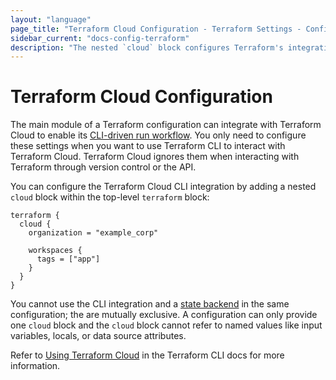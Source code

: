 ```yaml
---
layout: "language"
page_title: "Terraform Cloud Configuration - Terraform Settings - Configuration Language"
sidebar_current: "docs-config-terraform"
description: "The nested `cloud` block configures Terraform's integration with Terraform Cloud."
---
```


# Terraform Cloud Configuration

The main module of a Terraform configuration can integrate with Terraform Cloud to enable its
[CLI-driven run workflow](/docs/cloud/run/cli.html). You only need to configure these settings when you want to use Terraform CLI to interact with Terraform Cloud. Terraform Cloud ignores them when interacting with
Terraform through version control or the API.

You can configure the Terraform Cloud CLI integration by adding a nested `cloud` block within the top-level
`terraform` block:

```hcl
terraform {
  cloud {
    organization = "example_corp"

    workspaces {
      tags = ["app"]
    }
  }
}
```

You cannot use the CLI integration and a [state backend](/docs/language/settings/backends/index.html) in the same configuration; the are mutually exclusive. A configuration can only provide one `cloud` block and the `cloud` block cannot refer to named values like input variables, locals, or data source attributes.

Refer to [Using Terraform Cloud](/docs/cli/cloud/index.html) in the Terraform CLI docs for more information.
